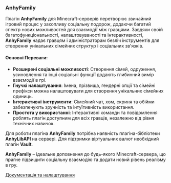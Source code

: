 ### AnhyFamily

Плагін **AnhyFamily** для Minecraft-серверів перетворює звичайний ігровий процес у захопливу соціальну подорож, додаючи багатий спектр нових можливостей для взаємодії між гравцями. Завдяки своїй багатофункціональності, налаштовуваності та інтерактивності, **AnhyFamily** надає гравцям і адміністраторам безліч інструментів для створення унікальних сімейних структур і соціальних зв'язків.

#### Основні Переваги:

- **Розширені соціальні можливості**: Створення сімей, одруження, усиновлення та інші соціальні функції додають глибинний вимір взаємодії в грі.
- **Гнучкі налаштування**: Імена, прізвища, гендерні опції та сімейні префікси можна налаштовувати для створення унікальних сімейних одиниць.
- **Інтерактивні інструменти**: Сімейний чат, хом, скриня та обійми забезпечують зручність та інтуїтивність використання.
- **Простота у використанні**: Інтерактивні команди та повідомлення роблять плагін доступним для всіх гравців, незалежно від рівня технічних навичок.

Для роботи плагіна **AnhyFamily** потрібна наявність плагіна-бібліотеки **AnhyLibAPI** на сервері. Для підтримки віртуальних валют необхідний плагін **Vault**.

**AnhyFamily** – ідеальне доповнення до будь-якого Minecraft-сервера, що прагне підвищити соціальну взаємодію та додати новий рівень реалізму в гру.

[Документація та налаштування](https://github.com/AnhyDev/Documentation/blob/main/anhyfamily/uk/docs/index.md)
